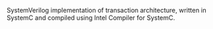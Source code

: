 SystemVerilog implementation of transaction architecture, written in SystemC and compiled using Intel Compiler for SystemC.
